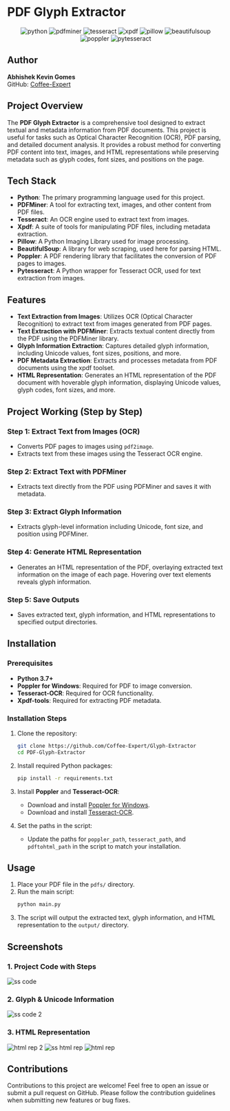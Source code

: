 # PDF Glyph Extractor



<div align="center">
    <img src="https://img.shields.io/badge/-Python-black?style=for-the-badge&logoColor=white&logo=python&color=3776AB" alt="python" />
    <img src="https://img.shields.io/badge/-PDFMiner-black?style=for-the-badge&logoColor=white&color=FFD43B" alt="pdfminer" />
    <img src="https://img.shields.io/badge/-Tesseract-black?style=for-the-badge&logoColor=white&color=5A5A5A" alt="tesseract" />
    <img src="https://img.shields.io/badge/-Xpdf-black?style=for-the-badge&logoColor=white&color=DD4814" alt="xpdf" />
    <img src="https://img.shields.io/badge/-Pillow-black?style=for-the-badge&logoColor=white&color=37A9CA" alt="pillow" />
    <img src="https://img.shields.io/badge/-BeautifulSoup-black?style=for-the-badge&logoColor=white&color=FFA500" alt="beautifulsoup" />
    <img src="https://img.shields.io/badge/-Poppler-black?style=for-the-badge&logoColor=white&color=FF9900" alt="poppler" />
    <img src="https://img.shields.io/badge/-Pytesseract-black?style=for-the-badge&logoColor=white&color=5F6368" alt="pytesseract" />
</div>



## Author
**Abhishek Kevin Gomes**  
GitHub: [Coffee-Expert](https://github.com/Coffee-Expert)

## Project Overview
The **PDF Glyph Extractor** is a comprehensive tool designed to extract textual and metadata information from PDF documents. This project is useful for tasks such as Optical Character Recognition (OCR), PDF parsing, and detailed document analysis. It provides a robust method for converting PDF content into text, images, and HTML representations while preserving metadata such as glyph codes, font sizes, and positions on the page.

## Tech Stack
- **Python**: The primary programming language used for this project.
- **PDFMiner**: A tool for extracting text, images, and other content from PDF files.
- **Tesseract**: An OCR engine used to extract text from images.
- **Xpdf**: A suite of tools for manipulating PDF files, including metadata extraction.
- **Pillow**: A Python Imaging Library used for image processing.
- **BeautifulSoup**: A library for web scraping, used here for parsing HTML.
- **Poppler**: A PDF rendering library that facilitates the conversion of PDF pages to images.
- **Pytesseract**: A Python wrapper for Tesseract OCR, used for text extraction from images.

## Features
- **Text Extraction from Images**: Utilizes OCR (Optical Character Recognition) to extract text from images generated from PDF pages.
- **Text Extraction with PDFMiner**: Extracts textual content directly from the PDF using the PDFMiner library.
- **Glyph Information Extraction**: Captures detailed glyph information, including Unicode values, font sizes, positions, and more.
- **PDF Metadata Extraction**: Extracts and processes metadata from PDF documents using the xpdf toolset.
- **HTML Representation**: Generates an HTML representation of the PDF document with hoverable glyph information, displaying Unicode values, glyph codes, font sizes, and more.

## Project Working (Step by Step)
### Step 1: Extract Text from Images (OCR)
- Converts PDF pages to images using `pdf2image`.
- Extracts text from these images using the Tesseract OCR engine.

### Step 2: Extract Text with PDFMiner
- Extracts text directly from the PDF using PDFMiner and saves it with metadata.

### Step 3: Extract Glyph Information
- Extracts glyph-level information including Unicode, font size, and position using PDFMiner.

### Step 4: Generate HTML Representation
- Generates an HTML representation of the PDF, overlaying extracted text information on the image of each page. Hovering over text elements reveals glyph information.

### Step 5: Save Outputs
- Saves extracted text, glyph information, and HTML representations to specified output directories.

## Installation
### Prerequisites
- **Python 3.7+**
- **Poppler for Windows**: Required for PDF to image conversion.
- **Tesseract-OCR**: Required for OCR functionality.
- **Xpdf-tools**: Required for extracting PDF metadata.

### Installation Steps
1. Clone the repository:
    ```bash
    git clone https://github.com/Coffee-Expert/Glyph-Extractor
    cd PDF-Glyph-Extractor
    ```
2. Install required Python packages:
    ```bash
    pip install -r requirements.txt
    ```
3. Install **Poppler** and **Tesseract-OCR**:
    - Download and install [Poppler for Windows](http://blog.alivate.com.au/poppler-windows/).
    - Download and install [Tesseract-OCR](https://github.com/tesseract-ocr/tesseract).

4. Set the paths in the script:
    - Update the paths for `poppler_path`, `tesseract_path`, and `pdftohtml_path` in the script to match your installation.

## Usage
1. Place your PDF file in the `pdfs/` directory.
2. Run the main script:
    ```bash
    python main.py
    ```
3. The script will output the extracted text, glyph information, and HTML representation to the `output/` directory.

## Screenshots
### 1. Project Code with Steps
![ss code](https://github.com/user-attachments/assets/d80eb57d-dea9-4a75-9d72-359162b9102e)


### 2. Glyph & Unicode Information
![ss code 2](https://github.com/user-attachments/assets/d2e98312-89f1-4f94-8a94-5c0974ad61f5)


### 3. HTML Representation
![html rep 2](https://github.com/user-attachments/assets/6720b9fb-2597-47c7-b3a3-eb0b7ed8e0f1)
![ss html rep](https://github.com/user-attachments/assets/7bb14333-5020-4e2c-a67c-1e910c543883)
![html rep](https://github.com/user-attachments/assets/db8fe808-e6a7-4786-9e40-c49bdbdb2f53)



## Contributions
Contributions to this project are welcome! Feel free to open an issue or submit a pull request on GitHub. Please follow the contribution guidelines when submitting new features or bug fixes.


